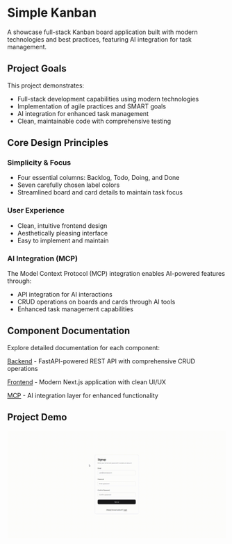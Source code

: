 # Simple Kanban

A showcase full-stack Kanban board application built with modern technologies and best practices, featuring AI integration for task management.

## Project Goals

This project demonstrates:

- Full-stack development capabilities using modern technologies
- Implementation of agile practices and SMART goals
- AI integration for enhanced task management
- Clean, maintainable code with comprehensive testing

## Core Design Principles

### Simplicity & Focus

- Four essential columns: Backlog, Todo, Doing, and Done
- Seven carefully chosen label colors
- Streamlined board and card details to maintain task focus

### User Experience

- Clean, intuitive frontend design
- Aesthetically pleasing interface
- Easy to implement and maintain

### AI Integration (MCP)

The Model Context Protocol (MCP) integration enables AI-powered features through:

- API integration for AI interactions
- CRUD operations on boards and cards through AI tools
- Enhanced task management capabilities

## Component Documentation

Explore detailed documentation for each component:

[Backend](backend.md) - FastAPI-powered REST API with comprehensive CRUD operations

[Frontend](frontend.md) - Modern Next.js application with clean UI/UX

[MCP](mcp.md) - AI integration layer for enhanced functionality

## Project Demo

![Demo](./assets/1.gif)
